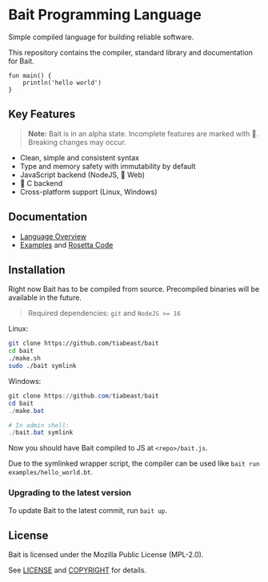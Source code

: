 # Bait Programming Language
Simple compiled language for building reliable software.

This repository contains the compiler, standard library and documentation for Bait.

```bait
fun main() {
    println('hello world')
}
```

## Key Features
> **Note:** Bait is in an alpha state. Incomplete features are marked with :construction:. Breaking changes may occur.

- Clean, simple and consistent syntax
- Type and memory safety with immutability by default
- JavaScript backend (NodeJS, :construction: Web)
- :construction: C backend
- Cross-platform support (Linux, Windows)

## Documentation
- [Language Overview](docs/docs.md)
- [Examples](examples) and [Rosetta Code](https://github.com/tiabeast/rosetta-bait)

## Installation
Right now Bait has to be compiled from source.
Precompiled binaries will be available in the future.

> Required dependencies: `git` and `NodeJS >= 16`

Linux:
```sh
git clone https://github.com/tiabeast/bait
cd bait
./make.sh
sudo ./bait symlink
```

Windows:
```powershell
git clone https://github.com/tiabeast/bait
cd bait
./make.bat

# In admin shell:
./bait.bat symlink
```

Now you should have Bait compiled to JS at `<repo>/bait.js`.

Due to the symlinked wrapper script, the compiler can be used like `bait run examples/hello_world.bt`.

### Upgrading to the latest version
To update Bait to the latest commit, run `bait up`.

## License
Bait is licensed under the Mozilla Public License (MPL-2.0).

See [LICENSE](./LICENSE.txt) and [COPYRIGHT](./COPYRIGHT.txt) for details.
